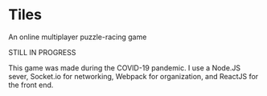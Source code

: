 # Tiles
An online multiplayer puzzle-racing game 

STILL IN PROGRESS

This game was made during the COVID-19 pandemic.
I use a Node.JS sever, Socket.io for networking, 
Webpack for organization, and ReactJS for the front end.
